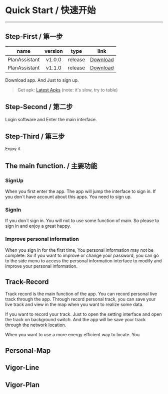 # Quick Start / 快速开始
---
## Step-First / 第一步

 name | version | type | link
 :--: | :--: | :--: | :--:
 PlanAssistant | v1.0.0 | release | [Download](http://frytea-data.test.upcdn.net/PlanAssistant-release-1.0.0.apk)
 PlanAssistant | v1.1.0 | release | [Download](http://frytea-data.test.upcdn.net/PlanAssistant-release-v1.1.0.apk)

Download app. And Just to sign up.

>Get apk: [Latest Apks](https://raw.githubusercontent.com/songtianlun/PlanAssistant/master/app/release/app-release.apk) (note: it's slow, try to table)

## Step-Second / 第二步

Login software and Enter the main interface.

## Step-Third / 第三步

Enjoy it.

## The main function. / 主要功能

### SignUp

When you first enter the app. The app will jump the interface to sign in. If you don`t have account about this apps. You need to sign up.

### SignIn

If you don`t sign in. You will not to use some function of main. So please to sign in and enjoy a great happy.

### Improve personal information

When you sign in for the first time, You personal information may not be complete. So if you want to improve or change your password, you can go to the side menu to access the personal information interface to modify and improve your personal information.

## Track-Record

Track record is the main function of the app. You can record personal live track through the app. Through record personal track, you can save your live track and view in the map when you want to realize some data.

If you want to record your track. Just to open the setting interface and open the track on background switch. And the app will be save your track through the network location.

When you want to use a more energy efficient way to locate. You 

## Personal-Map

## Vigor-Line

## Vigor-Plan